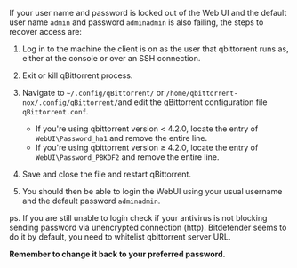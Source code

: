 If your user name and password is locked out of the Web UI and the default user name `admin` and password `adminadmin` is also failing, the steps to recover access are:

1. Log in to the machine the client is on as the user that qbittorrent runs as, either at the console or over an SSH connection.

2. Exit or kill qBittorrent process.

3. Navigate to `~/.config/qBittorrent/` or `/home/qbittorrent-nox/.config/qBittorrent/`and edit the qBittorrent configuration file `qBittorrent.conf`.
    * If you're using qbittorrent version < 4.2.0, locate the entry of `WebUI\Password_ha1` and remove the entire line.
    * If you're using qbittorrent version ≥ 4.2.0, locate the entry of `WebUI\Password_PBKDF2` and remove the entire line.

4. Save and close the file and restart qBittorrent.

5. You should then be able to login the WebUI using your usual username and the default password `adminadmin`.

ps. If you are still unable to login check if your antivirus is not blocking sending password via unencrypted connection (http). Bitdefender seems to do it by default, you need to whitelist qbittorrent server URL.

**Remember to change it back to your preferred password.**
